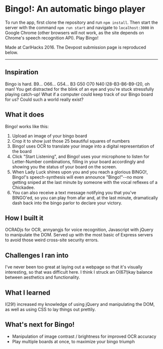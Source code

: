 # Bingo!: An automatic bingo player

To run the app, first clone the repository and run ``npm install``. Then start the server with the command ``npm run start`` and navigate to ``localhost:3000`` in Google Chrome (other browsers will not work, as the site depends on Chrome's speech recognition API). Play Bingo!

Made at CarlHacks 2016. The Devpost submission page is reproduced below.

---

## Inspiration
Bingo is hard. B9... O66... G54... B3 G50 O70 N40 I28-B3-B6-B9-I20, oh man! You get distracted for the blink of an eye and you're stuck stressfully playing catch-up! What if a computer could keep track of our Bingo board for us? Could such a world really exist?

## What it does
Bingo! works like this:

1. Upload an image of your bingo board
2. Crop it to show just those 25 beautiful squares of numbers
3. Bingo! uses OCR to translate your image into a digital representation of the board
4. Click "Start Listening", and Bingo! uses your microphone to listen for Letter-Number combinations, filling in your board accordingly and showing you the status of your board on the screen.
5. When Lady Luck shines upon you and you reach a glorious BINGO!, Bingo!'s speech-synthesis will even announce "Bingo!"--no more getting sniped at the last minute by someone with the vocal reflexes of a Chickadee. 
6. You can also receive a text message notifying you that you've BINGO'ed, so you can play from afar and, at the last minute, dramatically dash back into the bingo parlor to declare your victory.

## How I built it
OCRADjs for OCR, annyangjs for voice recognition, Javascript with jQuery to manipulate the DOM. Served up with the most basic of Express servers to avoid those weird cross-site security errors.

## Challenges I ran into
I've never been too great at laying out a webpage so that it's visually interesting, so that was difficult here. I think I struck an O(67!)kay balance between aesthetics and functionality.

## What I learned
I(29!) increased my knowledge of using jQuery and manipulating the DOM, as well as using CSS to lay things out prettily.

## What's next for Bingo!
* Manipulation of image contrast / brightness for improved OCR accuracy
* Play multiple boards at once, to maximize your bingo triumph
